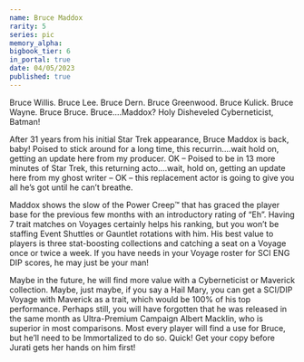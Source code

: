 ```yaml
---
name: Bruce Maddox
rarity: 5
series: pic
memory_alpha:
bigbook_tier: 6
in_portal: true
date: 04/05/2023
published: true
---
```


Bruce Willis.  Bruce Lee.  Bruce Dern.  Bruce Greenwood.  Bruce Kulick.  Bruce Wayne.  Bruce Bruce.  Bruce....Maddox?  Holy Disheveled Cyberneticist, Batman!

After 31 years from his initial Star Trek appearance, Bruce Maddox is back, baby!  Poised to stick around for a long time, this recurrin....wait hold on, getting an update here from my producer.  OK – Poised to be in 13 more minutes of Star Trek, this returning acto....wait, hold on, getting an update here from my ghost writer – OK – this replacement actor is going to give you all he’s got until he can’t breathe.  

Maddox shows the slow of the Power Creep™ that has graced the player base for the previous few months with an introductory rating of “Eh”.  Having 7 trait matches on Voyages certainly helps his ranking, but you won’t be staffing Event Shuttles or Gauntlet rotations with him.  His best value to players is three stat-boosting collections and catching a seat on a Voyage once or twice a week.  If you have needs in your Voyage roster for SCI ENG DIP scores, he may just be your man!

Maybe in the future, he will find more value with a Cyberneticist or Maverick collection.  Maybe, just maybe, if you say a Hail Mary, you can get a SCI/DIP Voyage with Maverick as a trait, which would be 100% of his top performance.  Perhaps still, you will have forgotten that he was released in the same month as Ultra-Premium Campaign Albert Macklin, who is superior in most comparisons.  Most every player will find a use for Bruce, but he’ll need to be Immortalized to do so.
Quick! Get your copy before Jurati gets her hands on him first!
